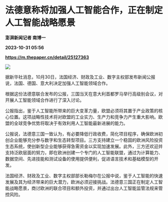 # 法德意称将加强人工智能合作，正在制定人工智能战略愿景
**澎湃新闻记者 南博一**

**2023-10-31 05:56**

**https://m.thepaper.cn/detail/25127363**

![](https://imagecloud.thepaper.cn/thepaper/image/276/352/158.png)

据新华社消息，10月30日，法国经济、财政及工业、数字主权部发布新闻公报说，法国、德国、意大利决定加强人工智能领域合作。

根据这份法德意联合发布的公报，三国当天在意大利首都罗马举行高级别会议，对开展人工智能领域合作进行了深入讨论。

公报指出，鉴于人工智能所带来的巨大变革力量，欧盟必须将其置于产业政策的核心位置。这项战略性技术将对欧盟的工业实力、生产力和竞争力产生重大影响。欧盟的全球竞争优势将取决于有效利用人工智能最新进展的能力。

公报说，法德意三国一致认为，有必要降低行政收费，简化项目程序，确保欧洲初创企业能够充分参与数字和生态转型项目。三方支持建立一个稳固的欧洲风险投资生态系统，使创新型企业能够获得急需资金以实现加速发展。此外，三方还欢迎并支持泛欧层面的努力，即在欧洲创建一个专门的人工智能联盟，通过为计算能力、数据空间、先进技能和测试设备的使用提供便利，促进语言技术和基础模型的开发。

法国经济、财政及工业、数字主权部部长勒梅尔在公报中说，鉴于人工智能的快速发展及其为经济带来的巨大潜力，欧洲必须迎接挑战。法德意三国正在制定人工智能战略愿景，商讨欧洲的联合项目和额外投资，并通过出台人工智能监管法规来管控风险。